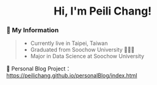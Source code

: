 <h1 align="center">Hi, I'm Peili Chang!</h1>

<h3>🦦 My Information</h3>

> * Currently live in Taipei, Taiwan
> * Graduated from Soochow University 🧑🏻‍💻
> * Major in Data Science at Soochow University

🌱 Personal Blog Project：https://peilichang.github.io/personalBlog/index.html



<!--
**peilichang/peilichang** is a ✨ _special_ ✨ repository because its `README.md` (this file) appears on your GitHub profile.

Here are some ideas to get you started:

- 🔭 I’m currently working on ...
- 🌱 I’m currently learning ...
- 👯 I’m looking to collaborate on ...
- 🤔 I’m looking for help with ...
- 💬 Ask me about ...
- 📫 How to reach me: ...
- 😄 Pronouns: ...
- ⚡ Fun fact: ...
-->
